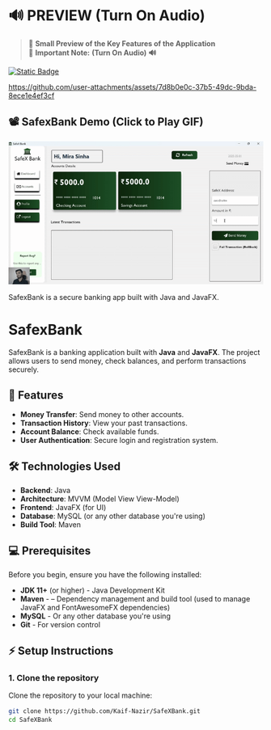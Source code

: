 # 🔊 PREVIEW (Turn On Audio)

> 🎥 **Small Preview of the Key Features of the Application**  
> 🚨 **Important Note:** <b>(Turn On Audio)</b> **🔊**

[![Static Badge](https://img.shields.io/badge/Watch%20On%20You%20Tube-%23FF073A?style=for-the-badge&logo=youtube&logoColor=red&labelColor=%231c1c3c)](https://youtu.be/g1NhPnBkRac?si=S9dy0_jJXFXIdzYB)


https://github.com/user-attachments/assets/7d8b0e0c-37b5-49dc-9bda-8ece1e4ef3cf

## 📽️ SafexBank Demo (Click to Play GIF)

![SafexBank Demo](safexbank.gif)

SafexBank is a secure banking app built with Java and JavaFX.

# SafexBank

SafexBank is a banking application built with **Java** and **JavaFX**. The project allows users to send money, check balances, and perform transactions securely.

## 🚀 Features

- **Money Transfer**: Send money to other accounts.
- **Transaction History**: View your past transactions.
- **Account Balance**: Check available funds.
- **User Authentication**: Secure login and registration system.

## 🛠️ Technologies Used

- **Backend**: Java
- **Architecture**: MVVM (Model View View-Model)
- **Frontend**: JavaFX (for UI)
- **Database**: MySQL (or any other database you're using)
- **Build Tool**: Maven

## 💻 Prerequisites

Before you begin, ensure you have the following installed:

- **JDK 11+** (or higher) - Java Development Kit
- **Maven** - – Dependency management and build tool (used to manage JavaFX and FontAwesomeFX dependencies)
- **MySQL** - Or any other database you're using
- **Git** - For version control

## ⚡ Setup Instructions

### 1. Clone the repository
Clone the repository to your local machine:
```bash
git clone https://github.com/Kaif-Nazir/SafeXBank.git
cd SafeXBank
